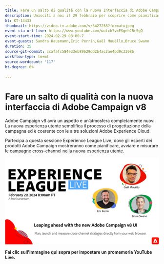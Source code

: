 ```yaml
---
title: Fare un salto di qualità con la nuova interfaccia di Adobe Campaign v8
description: Unisciti a noi il 29 febbraio per scoprire come pianificare, avviare e misurare le strategie cross-channel utilizzando la nuova interfaccia utente di Adobe Campaign v8, incluse le funzionalità di intelligenza artificiale generativa in versione beta.
kt: KT-14433
thumbnail: https://video.tv.adobe.com/v/3427258?format=jpeg
event-cta-url-live: https://www.youtube.com/watch?v=ESgehCRcSgQ
event-start-time: 2024-02-29 08:00-7
event-guests: Sandra Hausmann,Eric Perrin,Gaël Mouëllo,Bruce Swann
duration: 25
source-git-commit: ccafafc584e33eb89629dd2b4ac2ae4bd9c3308b
workflow-type: tm+mt
source-wordcount: '117'
ht-degree: 0%

---
```


# Fare un salto di qualità con la nuova interfaccia di Adobe Campaign v8

Adobe Campaign v8 avrà un aspetto e un’atmosfera completamente nuovi. La nuova esperienza utente semplifica il processo di progettazione della campagna ed è coerente con le altre soluzioni Adobe Experience Cloud.

Partecipa a questa sessione Experience League Live, dove gli esperti dei prodotti Adobe Campaign mostreranno come pianificare, avviare e misurare le campagne cross-channel nella nuova esperienza utente.

[![ExL LIVE 29 febbraio 2024](../assets/Feb29_2024_WebBanner.png)](https://www.youtube.com/watch?v=ESgehCRcSgQ)

**Fai clic sull&#39;immagine qui sopra per impostare un promemoria YouTube Live.**

<!--- 

[![ExL LIVE Feb 29 2024](../assets/Feb29_2024_WebBanner.png)](https://engage.adobe.com/ExpLeagueLive-240117.html)

>>[!VIDEO](https://video.tv.adobe.com/v/3427258/?quality=12&learn=on) 

**Have questions about it?** Continue the discussion on this topic on the Adobe Experience League [Community post](https://experienceleaguecommunities.adobe.com/t5/adobe-experience-platform/experience-league-live-post-session-discussion-use-case/m-p/651643#M488).

--->